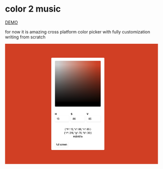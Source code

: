 # color 2 music

[DEMO](http://color2music.krist7599555.ml/)

for now it is amazing cross platform color picker with fully customization writing from scratch

![screen shot 1](screenshot/1.png)